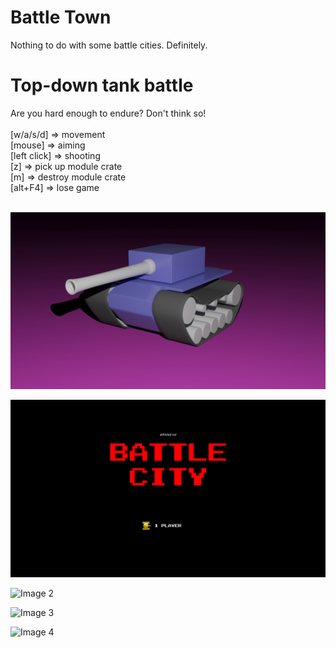 # Battle Town
Nothing to do with some battle cities. Definitely.


<h1>Top-down tank battle</h1>
Are you hard enough to endure? Don't think so!<br/><br/>
[w/a/s/d] => movement<br/>
[mouse] => aiming<br/>
[left click] => shooting<br/>
[z] => pick up module crate<br/>
[m] => destroy module crate<br/>
[alt+F4] => lose game<br/><br/>



![Image 0](./Readme/0.jpg)


![Image 1](./Readme/1.png)



![Image 2](./Readme/2.png)



![Image 3](./Readme/3.png)



![Image 4](./Readme/4.png)

